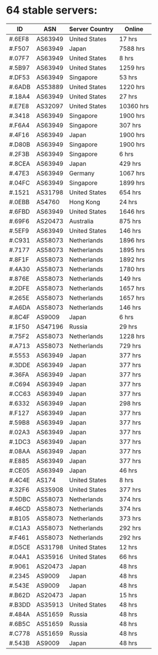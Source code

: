 # 64 stable servers:

| ID | ASN | Server Country | Online |
| ------ | ------ | ------ | ------ |
| #.6EF8 | AS63949 | United States | 17 hrs |
| #.F507 | AS63949 | Japan | 7588 hrs |
| #.07F7 | AS63949 | United States | 8 hrs |
| #.5B97 | AS63949 | United States | 1259 hrs |
| #.DF53 | AS63949 | Singapore | 53 hrs |
| #.6ADB | AS53889 | United States | 1220 hrs |
| #.18A4 | AS63949 | United States | 27 hrs |
| #.E7E8 | AS32097 | United States | 10360 hrs |
| #.3418 | AS63949 | Singapore | 1900 hrs |
| #.F6A4 | AS63949 | Singapore | 307 hrs |
| #.4F16 | AS63949 | Japan | 1900 hrs |
| #.D80B | AS63949 | Singapore | 1900 hrs |
| #.2F3B | AS63949 | Singapore | 6 hrs |
| #.8CEA | AS63949 | Japan | 429 hrs |
| #.47E3 | AS63949 | Germany | 1067 hrs |
| #.04FC | AS63949 | Singapore | 1899 hrs |
| #.1521 | AS31798 | United States | 654 hrs |
| #.0EBB | AS4760 | Hong Kong | 24 hrs |
| #.6FBD | AS63949 | United States | 1646 hrs |
| #.69F6 | AS20473 | Australia | 875 hrs |
| #.5EF9 | AS63949 | United States | 146 hrs |
| #.C931 | AS58073 | Netherlands | 1896 hrs |
| #.7177 | AS58073 | Netherlands | 1895 hrs |
| #.8F1F | AS58073 | Netherlands | 1892 hrs |
| #.4A30 | AS58073 | Netherlands | 1780 hrs |
| #.876E | AS58073 | Netherlands | 149 hrs |
| #.2DFE | AS58073 | Netherlands | 1657 hrs |
| #.265E | AS58073 | Netherlands | 1657 hrs |
| #.A6DA | AS58073 | Netherlands | 146 hrs |
| #.8C4F | AS9009 | Japan | 6 hrs |
| #.1F50 | AS47196 | Russia | 29 hrs |
| #.75F2 | AS58073 | Netherlands | 1228 hrs |
| #.A713 | AS58073 | Netherlands | 729 hrs |
| #.5553 | AS63949 | Japan | 377 hrs |
| #.3DDE | AS63949 | Japan | 377 hrs |
| #.36FA | AS63949 | Japan | 377 hrs |
| #.C694 | AS63949 | Japan | 377 hrs |
| #.CC63 | AS63949 | Japan | 377 hrs |
| #.6332 | AS63949 | Japan | 298 hrs |
| #.F127 | AS63949 | Japan | 377 hrs |
| #.59B8 | AS63949 | Japan | 377 hrs |
| #.02A3 | AS63949 | Japan | 377 hrs |
| #.1DC3 | AS63949 | Japan | 377 hrs |
| #.08AA | AS63949 | Japan | 377 hrs |
| #.E885 | AS63949 | Japan | 377 hrs |
| #.CE05 | AS63949 | Japan | 46 hrs |
| #.4C4E | AS174 | United States | 8 hrs |
| #.32F6 | AS35908 | United States | 377 hrs |
| #.5DBC | AS58073 | Netherlands | 374 hrs |
| #.46CD | AS58073 | Netherlands | 374 hrs |
| #.B105 | AS58073 | Netherlands | 373 hrs |
| #.C1A3 | AS58073 | Netherlands | 292 hrs |
| #.F461 | AS58073 | Netherlands | 292 hrs |
| #.D5CE | AS31798 | United States | 12 hrs |
| #.04A1 | AS35916 | United States | 66 hrs |
| #.9061 | AS20473 | Japan | 48 hrs |
| #.2345 | AS9009 | Japan | 48 hrs |
| #.543E | AS9009 | Japan | 48 hrs |
| #.B62D | AS20473 | Japan | 15 hrs |
| #.B3DD | AS35913 | United States | 48 hrs |
| #.484A | AS51659 | Russia | 48 hrs |
| #.6B5C | AS51659 | Russia | 48 hrs |
| #.C778 | AS51659 | Russia | 48 hrs |
| #.543B | AS9009 | Japan | 48 hrs |

